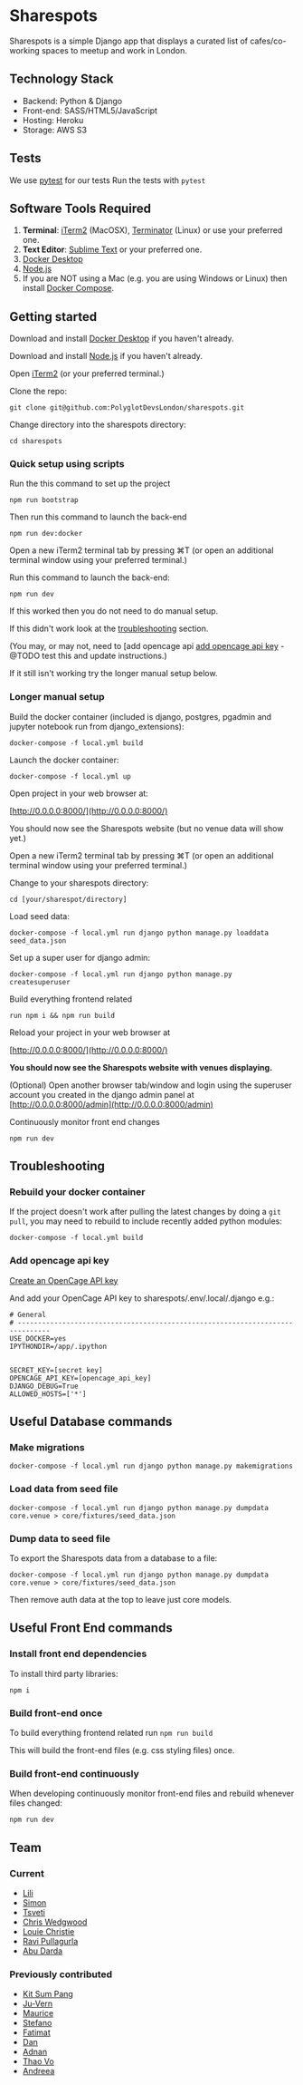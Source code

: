 # Sharespots

Sharespots is a simple Django app that displays a curated list of cafes/co-working spaces to meetup and work in London.

<!--
@TODO Add auto table of contents after this issue is fixed
https://github.com/isaacs/github/issues/215
e.g. [TOC] or {:toc max_level=3 }
-->

## Technology Stack

- Backend: Python & Django
- Front-end: SASS/HTML5/JavaScript
- Hosting: Heroku
- Storage: AWS S3

## Tests

We use [pytest](https://docs.pytest.org/en/stable/) for our tests
Run the tests with `pytest`

## Software Tools Required

1. **Terminal**: [iTerm2](https://www.iterm2.com/) (MacOSX), [Terminator](http://gnometerminator.blogspot.co.uk/p/introduction.html) (Linux) or use your preferred one.
2. **Text Editor**: [Sublime Text](http://www.sublimetext.com/) or your preferred one.
3. [Docker Desktop](https://www.docker.com/products/docker-desktop)
4. [Node.js](https://nodejs.org/en/)
5. If you are NOT using a Mac (e.g. you are using Windows or Linux) then install [Docker Compose](https://docs.docker.com/compose/install/).


## Getting started

Download and install [Docker Desktop](https://www.docker.com/products/docker-desktop) if you haven't already.

Download and install [Node.js](https://nodejs.org/en/) if you haven't already.

Open [iTerm2](https://www.iterm2.com/) (or your preferred terminal.)

Clone the repo:

```shell
git clone git@github.com:PolyglotDevsLondon/sharespots.git
```

Change directory into the sharespots directory:

```shell
cd sharespots
```

### Quick setup using scripts

Run the this command to set up the project

```
npm run bootstrap
```

Then run this command to launch the back-end
```
npm run dev:docker
```

Open a new iTerm2 terminal tab by pressing ⌘T (or open an additional terminal window using your preferred terminal.)

Run this command to launch the back-end:
```
npm run dev
```

If this worked then you do not need to do manual setup.

If this didn't work  look at the [troubleshooting](#Troubleshooting) section.

(You may, or may not, need to [add opencage api [add opencage api key](###Add-opencage-api-key) - @TODO test this and update instructions.)

If it still isn't working try the longer manual setup below.

### Longer manual setup

Build the docker container (included is django, postgres, pgadmin and jupyter notebook run from django_extensions):

```shell
docker-compose -f local.yml build
```

Launch the docker container:
```shell
docker-compose -f local.yml up
```

Open project in your web browser at:

[http://0.0.0.0:8000/](http://0.0.0.0:8000/)

You should now see the Sharespots website (but no venue data will show yet.)

Open a new iTerm2 terminal tab by pressing ⌘T (or open an additional terminal window using your preferred terminal.)

Change to your sharespots directory:

```shell
cd [your/sharespot/directory]
```

Load seed data:

```shell
docker-compose -f local.yml run django python manage.py loaddata seed_data.json
```

Set up a super user for django admin:

```shell
docker-compose -f local.yml run django python manage.py createsuperuser
```

Build everything frontend related

```
run npm i && npm run build 
```

Reload your project in your web browser at

[http://0.0.0.0:8000/](http://0.0.0.0:8000/)

**You should now see the Sharespots website with venues displaying.**

(Optional) Open another browser tab/window and login using the superuser account you created in the django admin panel at [http://0.0.0.0:8000/admin](http://0.0.0.0:8000/admin)

Continuously monitor front end changes

```
npm run dev
```

## Troubleshooting



### Rebuild your docker container

If the project doesn't work after pulling the latest changes by doing a `git pull`, you may need to rebuild to include recently added python modules:

```shell
docker-compose -f local.yml build
```

### Add opencage api key

[Create an OpenCage API key](https://opencagedata.com/)

And add your OpenCage API key to sharespots/.env/.local/.django e.g.:

```
# General
# ------------------------------------------------------------------------------
USE_DOCKER=yes
IPYTHONDIR=/app/.ipython


SECRET_KEY=[secret key]
OPENCAGE_API_KEY=[opencage_api_key]
DJANGO_DEBUG=True
ALLOWED_HOSTS=['*']

```

## Useful Database commands

### Make migrations

```shell
docker-compose -f local.yml run django python manage.py makemigrations
```

### Load data from seed file
```
docker-compose -f local.yml run django python manage.py dumpdata core.venue > core/fixtures/seed_data.json
```

### Dump data to seed file

To export the Sharespots data from a database to a file:

```
docker-compose -f local.yml run django python manage.py dumpdata core.venue > core/fixtures/seed_data.json
```

Then remove auth data at the top to leave just core models.


## Useful Front End commands

### Install front end dependencies

To install third party libraries:

```
npm i
```
### Build front-end once
To build everything frontend related run `npm run build`

This will build the front-end files (e.g. css styling files) once.

### Build front-end continuously

When developing continuously monitor front-end files and rebuild  whenever files changed:

```
npm run dev
```
## Team

### Current

- [Lili](https://github.com/lili2311)
- [Simon](https://github.com/simonRedwards)
- [Tsveti](https://github.com/tsvetelinak0)
- [Chris Wedgwood](https://github.com/chriswedgwood)
- [Louie Christie](https://github.com/louiechristie)
- [Ravi Pullagurla](https://github.com/ravinderreddy-p)
- [Abu Darda](https://github.com/abuDarda97)

### Previously contributed

- [Kit Sum Pang](https://github.com/ktsmpng)
- [Ju-Vern](https://github.com/juvern)
- [Maurice](https://github.com/mbanerjeepalmer)
- [Stefano](https://github.com/CianciuStyles)
- [Fatimat](https://github.com/gbaja)
- [Dan](https://github.com/snowkuma)
- [Adnan](https://github.com/adnansalehin)
- [Thao Vo](https://github.com/littlethao)
- [Andreea](https://github.com/etiquetteX)
